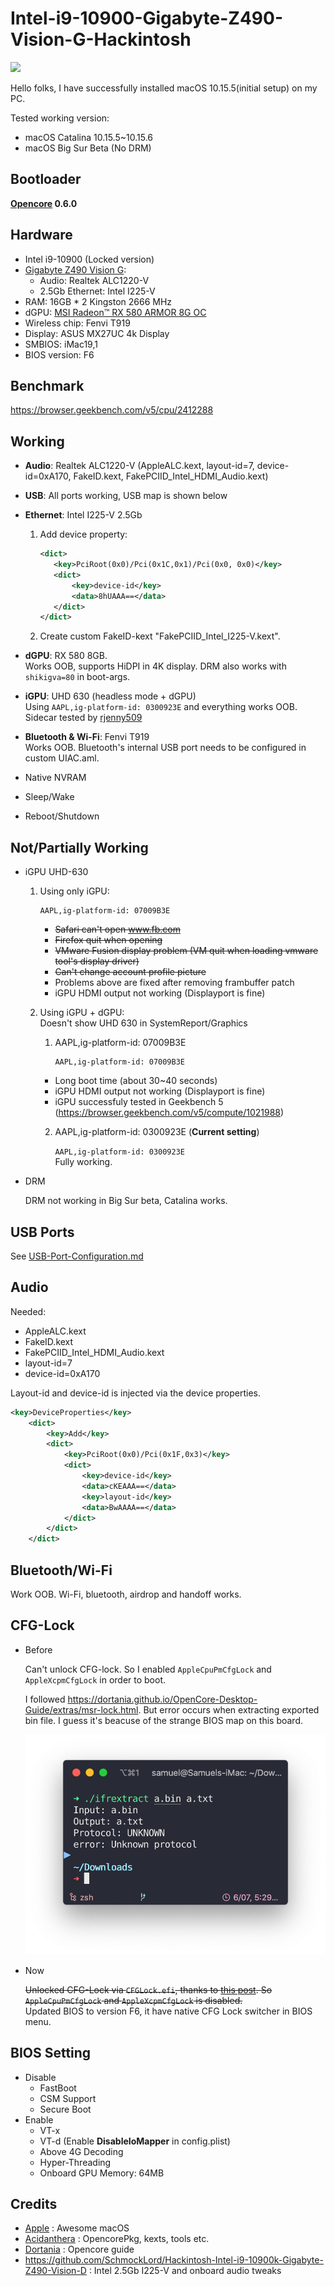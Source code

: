 # Intel-i9-10900-Gigabyte-Z490-Vision-G-Hackintosh

![](Photos/Info.png)

Hello folks, I have successfully installed macOS 10.15.5(initial setup) on my PC.  

Tested working version:
 - macOS Catalina 10.15.5~10.15.6
 - macOS Big Sur Beta (No DRM)

## Bootloader

**[Opencore](https://github.com/acidanthera/OpenCorePkg) 0.6.0**

## Hardware

- Intel i9-10900 (Locked version)
- [Gigabyte Z490 Vision G](https://www.gigabyte.com/Motherboard/Z490-VISION-G-rev-1x):
  - Audio: Realtek ALC1220-V
  - 2.5Gb Ethernet: Intel I225-V
- RAM: 16GB * 2 Kingston 2666 MHz
- dGPU: [MSI Radeon™ RX 580 ARMOR 8G OC](https://www.msi.com/Graphics-card/Radeon-RX-580-ARMOR-8G-OC/)
- Wireless chip: Fenvi T919
- Display: ASUS MX27UC 4k Display
- SMBIOS: iMac19,1
- BIOS version: F6

## Benchmark

https://browser.geekbench.com/v5/cpu/2412288

## Working

- **Audio**: Realtek ALC1220-V (AppleALC.kext, layout-id=7, device-id=0xA170, FakeID.kext, FakePCIID_Intel_HDMI_Audio.kext)

- **USB**: All ports working, USB map is shown below

- **Ethernet**: Intel I225-V 2.5Gb

  1. Add device property:  

     ```xml
     <dict>
     	<key>PciRoot(0x0)/Pci(0x1C,0x1)/Pci(0x0, 0x0)</key>
     	<dict>
     		<key>device-id</key>
     		<data>8hUAAA==</data>
     	</dict>
     </dict>
     ```
     
  2. Create custom FakeID-kext "FakePCIID_Intel_I225-V.kext".

- **dGPU**: RX 580 8GB.  
  Works OOB, supports HiDPI in 4K display. DRM also works with `shikigva=80` in boot-args.

- **iGPU**: UHD 630 (headless mode + dGPU)  
  Using ```AAPL,ig-platform-id: 0300923E``` and everything works OOB.  
  Sidecar tested by [rjenny509](https://www.reddit.com/r/hackintosh/comments/h7nctk/first_hackintosh_was_a_success_i7_10700k_rx5700xt/fumlvl9/)

- **Bluetooth & Wi-Fi**: Fenvi T919  
  Works OOB. Bluetooth's internal USB port needs to be configured in custom UIAC.aml.

- Native NVRAM

- Sleep/Wake

- Reboot/Shutdown

## Not/Partially Working

- iGPU UHD-630

  1. Using only iGPU:
      ```
      AAPL,ig-platform-id: 07009B3E
      ```  

     - ~~Safari can't open www.fb.com~~  
     - ~~Firefox quit when opening~~  
     - ~~VMware Fusion display problem (VM quit when loading vmware tool's display driver)~~  
     - ~~Can't change account profile picture~~  
     - Problems above are fixed after removing frambuffer patch
     - iGPU HDMI output not working (Displayport is fine)
  
  2. Using iGPU + dGPU:   
    Doesn't show UHD 630 in SystemReport/Graphics    
    
      1. AAPL,ig-platform-id: 07009B3E  
    
          ```
          AAPL,ig-platform-id: 07009B3E
          ```
        - Long boot time (about 30~40 seconds)
        - iGPU HDMI output not working (Displayport is fine)
        - iGPU successfuly tested in Geekbench 5 (https://browser.geekbench.com/v5/compute/1021988)  
    


      2. AAPL,ig-platform-id: 0300923E (**Current setting**)

          ```AAPL,ig-platform-id: 0300923E```  
        Fully working.

- DRM

    DRM not working in Big Sur beta, Catalina works.


## USB Ports

See [USB-Port-Configuration.md](./USB-Port-Configuration.md)

## Audio

Needed:

- AppleALC.kext
- FakeID.kext
- FakePCIID_Intel_HDMI_Audio.kext
- layout-id=7
- device-id=0xA170

Layout-id and device-id is injected via the device properties.

```xml
<key>DeviceProperties</key>
	<dict>
		<key>Add</key>
		<dict>
			<key>PciRoot(0x0)/Pci(0x1F,0x3)</key>
			<dict>
				<key>device-id</key>
				<data>cKEAAA==</data>
				<key>layout-id</key>
				<data>BwAAAA==</data>
			</dict>
		</dict>
	</dict>
```

## Bluetooth/Wi-Fi

Work OOB. Wi-Fi, bluetooth, airdrop and handoff works.

## CFG-Lock

- Before  

  Can't unlock CFG-lock. So I enabled `AppleCpuPmCfgLock` and `AppleXcpmCfgLock` in order to boot.

  I followed https://dortania.github.io/OpenCore-Desktop-Guide/extras/msr-lock.html. But error occurs when extracting exported bin file. I guess it's beacuse of the strange BIOS map on this board.

  ![ifrextract](Photos/ifrextract.png)

- Now  

  ~~Unlocked CFG-Lock via `CFGLock.efi`, thanks to [this post](https://www.tonymacx86.com/threads/gigabyte-z490-vision-d-thunderbolt-3-i5-10400-amd-rx-580.298642/). So `AppleCpuPmCfgLock` and `AppleXcpmCfgLock` is disabled.~~  
  Updated BIOS to version F6, it have native CFG Lock switcher in BIOS menu.

## BIOS Setting

- Disable
  - FastBoot
  - CSM Support
  - Secure Boot
- Enable
  - VT-x
  - VT-d (Enable **DisableIoMapper** in config.plist)
  - Above 4G Decoding
  - Hyper-Threading
  - Onboard GPU Memory: 64MB


## Credits

- [Apple](www.apple.com) : Awesome macOS
- [Acidanthera](https://github.com/acidanthera) : OpencorePkg, kexts, tools etc.	
- [Dortania](https://github.com/dortania) : Opencore guide
- https://github.com/SchmockLord/Hackintosh-Intel-i9-10900k-Gigabyte-Z490-Vision-D : Intel 2.5Gb I225-V and onboard audio tweaks
